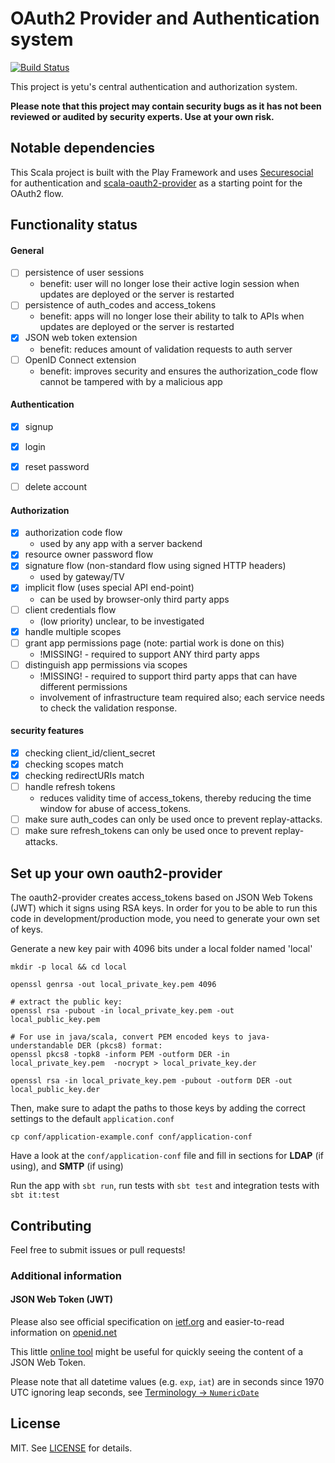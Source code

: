 # OAuth2 Provider and Authentication system

[![Build Status](https://travis-ci.org/yetu/oauth2-provider.svg?branch=master)](https://travis-ci.org/yetu/oauth2-provider)

This project is yetu's central authentication and authorization system.

**Please note that this project may contain security bugs as it has not been reviewed or audited by security experts. Use at your own risk.**

## Notable dependencies

This Scala project is built with the Play Framework and uses [Securesocial](http://securesocial.ws) for authentication and [scala-oauth2-provider](https://github.com/nulab/scala-oauth2-provider) as a starting point for the OAuth2 flow.

## Functionality status

#### General

- [ ] persistence of user sessions
    - benefit: user will no longer lose their active login session when updates are deployed or the server is restarted
- [ ] persistence of auth_codes and access_tokens
    - benefit: apps will no longer lose their ability to talk to APIs when updates are deployed or the server is restarted
- [x] JSON web token extension
    - benefit: reduces amount of validation requests to auth server
- [ ] OpenID Connect extension
    - benefit: improves security and ensures the authorization_code flow cannot be tampered with by a malicious app

#### Authentication

- [x] signup
- [x] login
- [x] reset password
- [ ] delete account


#### Authorization

- [x] authorization code flow
     - used by any app with a server backend
- [x] resource owner password flow
- [x] signature flow (non-standard flow using signed HTTP headers)
     - used by gateway/TV
- [x] implicit flow (uses special API end-point)
    - can be used by browser-only third party apps
- [ ] client credentials flow
    - (low priority) unclear, to be investigated
- [x] handle multiple scopes
- [ ] grant app permissions page (note: partial work is done on this)
    - !MISSING! - required to support ANY third party apps
- [ ] distinguish app permissions via scopes
    - !MISSING! - required to support third party apps that can have different permissions
    - involvement of infrastructure team required also; each service needs to check the validation response.


#### security features

- [x] checking client_id/client_secret
- [x] checking scopes match
- [x] checking redirectURIs match
- [ ] handle refresh tokens
    - reduces validity time of access_tokens, thereby reducing the time window for abuse of access_tokens.
- [ ] make sure auth_codes can only be used once to prevent replay-attacks.
- [ ] make sure refresh_tokens can only be used once to prevent replay-attacks.

## Set up your own oauth2-provider

The oauth2-provider creates access_tokens based on JSON Web Tokens (JWT) which it signs using RSA keys. In order for you to be able to run this code in development/production mode, you need to generate your own set of keys.

Generate a new key pair with 4096 bits under a local folder named 'local'

    mkdir -p local && cd local

    openssl genrsa -out local_private_key.pem 4096

    # extract the public key:
    openssl rsa -pubout -in local_private_key.pem -out local_public_key.pem

    # For use in java/scala, convert PEM encoded keys to java-understandable DER (pkcs8) format:
    openssl pkcs8 -topk8 -inform PEM -outform DER -in local_private_key.pem  -nocrypt > local_private_key.der

    openssl rsa -in local_private_key.pem -pubout -outform DER -out local_public_key.der


Then, make sure to adapt the paths to those keys by adding the correct settings to the default `application.conf`

```
cp conf/application-example.conf conf/application-conf
```

Have a look at the `conf/application-conf` file and fill in sections for **LDAP** (if using), and **SMTP** (if using)

Run the app with `sbt run`, run tests with `sbt test` and integration tests with `sbt it:test`

## Contributing

Feel free to submit issues or pull requests!

### Additional information

#### JSON Web Token (JWT)

Please also see official specification on [ietf.org](https://tools.ietf.org/html/draft-ietf-oauth-json-web-token-32) and easier-to-read information on [openid.net]( http://openid.net/specs/draft-jones-json-web-token-07.html)

This little [online tool](http://jwt.io/) might be useful for quickly seeing the content of a JSON Web Token.

Please note that all datetime values (e.g. `exp`, `iat`) are in seconds since 1970 UTC ignoring leap seconds, see [Terminology -> `NumericDate`](https://tools.ietf.org/html/draft-ietf-oauth-json-web-token-32#section-2)

## License

MIT. See [LICENSE](LICENSE) for details.


